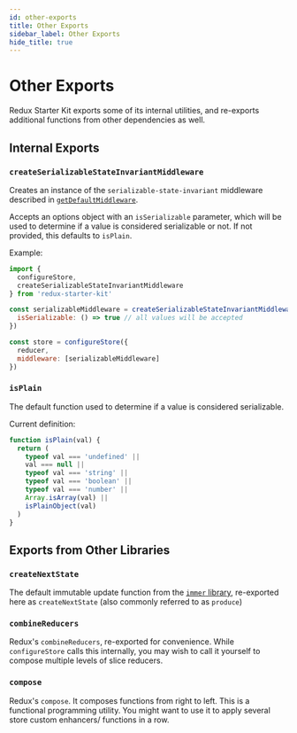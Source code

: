 ```yaml
---
id: other-exports
title: Other Exports
sidebar_label: Other Exports
hide_title: true
---
```


# Other Exports

Redux Starter Kit exports some of its internal utilities, and re-exports additional functions from other dependencies as well.

## Internal Exports

### `createSerializableStateInvariantMiddleware`

Creates an instance of the `serializable-state-invariant` middleware described in [`getDefaultMiddleware`](./getDefaultMiddleware.md).

Accepts an options object with an `isSerializable` parameter, which will be used
to determine if a value is considered serializable or not. If not provided, this
defaults to `isPlain`.

Example:

```js
import {
  configureStore,
  createSerializableStateInvariantMiddleware
} from 'redux-starter-kit'

const serializableMiddleware = createSerializableStateInvariantMiddleware({
  isSerializable: () => true // all values will be accepted
})

const store = configureStore({
  reducer,
  middleware: [serializableMiddleware]
})
```

### `isPlain`

The default function used to determine if a value is considered serializable.

Current definition:

```js
function isPlain(val) {
  return (
    typeof val === 'undefined' ||
    val === null ||
    typeof val === 'string' ||
    typeof val === 'boolean' ||
    typeof val === 'number' ||
    Array.isArray(val) ||
    isPlainObject(val)
  )
}
```

## Exports from Other Libraries

### `createNextState`

The default immutable update function from the [`immer` library](https://github.com/mweststrate/immer#api), re-exported here as `createNextState` (also commonly referred to as `produce`)

### `combineReducers`

Redux's `combineReducers`, re-exported for convenience. While `configureStore` calls this internally, you may wish to call it yourself to compose multiple levels of slice reducers.

### `compose`

Redux's `compose`. It composes functions from right to left.
This is a functional programming utility. You might want to use it to apply several store custom enhancers/ functions in a row.
